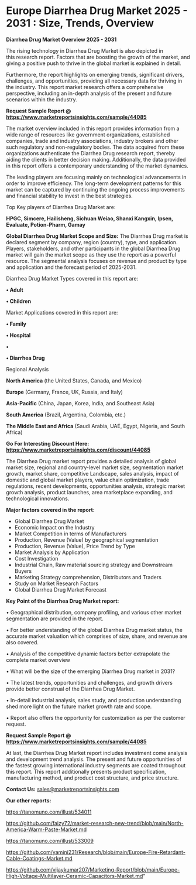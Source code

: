 # Europe Diarrhea Drug Market 2025 - 2031 : Size, Trends, Overview

<Strong> Diarrhea Drug Market Overview 2025 - 2031</strong>

The rising technology in Diarrhea Drug Market is also depicted in this research report. Factors that are boosting the growth of the market, and giving a positive push to thrive in the global market is explained in detail.

Furthermore, the report highlights on emerging trends, significant drivers, challenges, and opportunities, providing all necessary data for thriving in the industry. This report market research offers a comprehensive perspective, including an in-depth analysis of the present and future scenarios within the industry.

<strong>Request Sample Report @ <a href=https://www.marketreportsinsights.com/sample/44085>https://www.marketreportsinsights.com/sample/44085</a></strong>

The market overview included in this report provides information from a wide range of resources like government organizations, established companies, trade and industry associations, industry brokers and other such regulatory and non-regulatory bodies. The data acquired from these organizations authenticate the Diarrhea Drug research report, thereby aiding the clients in better decision making. Additionally, the data provided in this report offers a contemporary understanding of the market dynamics.

The leading players are focusing mainly on technological advancements in order to improve efficiency. The long-term development patterns for this market can be captured by continuing the ongoing process improvements and financial stability to invest in the best strategies.

Top Key players of Diarrhea Drug Market are:

<strong>HPGC, Simcere, Hailisheng, Sichuan Weiao, Shanxi Kangxin, Ipsen, Evaluate, Potion-Pharm, Gamay</strong>

<strong><b>Global Diarrhea Drug Market Scope and Size:</b></strong>
The Diarrhea Drug market is declared segment by company, region (country), type, and application. Players, stakeholders, and other participants in the global Diarrhea Drug market will gain the market scope as they use the report as a powerful resource. The segmental analysis focuses on revenue and product by type and application and the forecast period of 2025-2031.

Diarrhea Drug Market Types covered in this report are:

<strong>•  Adult

•  Children</strong>

Market Applications covered in this report are:

<strong>•  Family

•  Hospital

•  

•  Diarrhea Drug</strong> 

Regional Analysis

<strong>North America</strong> (the United States, Canada, and Mexico)

<strong>Europe</strong> (Germany, France, UK, Russia, and Italy)

<strong>Asia-Pacific</strong> (China, Japan, Korea, India, and Southeast Asia)

<strong>South America</strong> (Brazil, Argentina, Colombia, etc.)

<strong>The Middle East and Africa</strong> (Saudi Arabia, UAE, Egypt, Nigeria, and South Africa)

<strong>Go For Interesting Discount Here: <a href=https://www.marketreportsinsights.com/discount/44085>https://www.marketreportsinsights.com/discount/44085</a></strong>

The Diarrhea Drug market report provides a detailed analysis of global market size, regional and country-level market size, segmentation market growth, market share, competitive Landscape, sales analysis, impact of domestic and global market players, value chain optimization, trade regulations, recent developments, opportunities analysis, strategic market growth analysis, product launches, area marketplace expanding, and technological innovations.

<strong><b>Major factors covered in the report:</b></strong>
<ul>
  <li>Global Diarrhea Drug Market </li>
  <li>Economic Impact on the Industry</li>
  <li>Market Competition in terms of Manufacturers</li>
  <li>Production, Revenue (Value) by geographical segmentation</li>
  <li>Production, Revenue (Value), Price Trend by Type</li>
  <li>Market Analysis by Application</li>
  <li>Cost Investigation</li>
  <li>Industrial Chain, Raw material sourcing strategy and Downstream Buyers</li>
  <li>Marketing Strategy comprehension, Distributors and Traders</li>
  <li>Study on Market Research Factors</li>
  <li>Global Diarrhea Drug Market Forecast</li>
</ul>

<strong><b>Key Point of the Diarrhea Drug Market report:</b></strong>

• Geographical distribution, company profiling, and various other market segmentation are provided in the report.

• For better understanding of the global Diarrhea Drug market status, the accurate market valuation which comprises of size, share, and revenue are also covered.

• Analysis of the competitive dynamic factors better extrapolate the complete market overview

• What will be the size of the emerging Diarrhea Drug market in 2031?

• The latest trends, opportunities and challenges, and growth drivers provide better construal of the Diarrhea Drug Market.

• In-detail industrial analysis, sales study, and production understanding shed more light on the future market growth rate and scope.

• Report also offers the opportunity for customization as per the customer request.

<strong>Request Sample Report @ <a href=https://www.marketreportsinsights.com/sample/44085>https://www.marketreportsinsights.com/sample/44085</a></strong>

At last, the Diarrhea Drug Market report includes investment come analysis and development trend analysis. The present and future opportunities of the fastest growing international industry segments are coated throughout this report. This report additionally presents product specification, manufacturing method, and product cost structure, and price structure.

<strong>Contact Us:</strong>
sales@marketreportsinsights.com

<strong>Our other reports:</strong>

<a href=https://tanomuno.com/illust/534011>https://tanomuno.com/illust/534011</a>

<a href=https://github.com/faizy72/market-research-new-trend/blob/main/North-America-Warm-Paste-Market.md>https://github.com/faizy72/market-research-new-trend/blob/main/North-America-Warm-Paste-Market.md</a>

<a href=https://tanomuno.com/illust/533009>https://tanomuno.com/illust/533009</a>

<a href=https://github.com/yamini231/Research/blob/main/Europe-Fire-Retardant-Cable-Coatings-Market.md>https://github.com/yamini231/Research/blob/main/Europe-Fire-Retardant-Cable-Coatings-Market.md</a>

<a href=https://github.com/vijaykumar207/Marketing-Report/blob/main/Europe-High-Voltage-Multilayer-Ceramic-Capacitors-Market.md>https://github.com/vijaykumar207/Marketing-Report/blob/main/Europe-High-Voltage-Multilayer-Ceramic-Capacitors-Market.md</a>"
